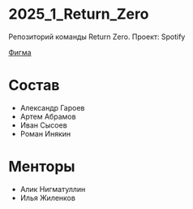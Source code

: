 # 2025_1_Return_Zero
Репозиторий команды Return Zero. Проект: Spotify

[Фигма](https://www.figma.com/design/4QRRVHKU9udcBO1tGnRlev/Untitled?t=ACFjQLB0qHjMHRgv-0)
# Состав
- Александр Гароев
- Артем Абрамов
- Иван Сысоев
- Роман Инякин
# Менторы
- Алик Нигматуллин
- Илья Жиленков
